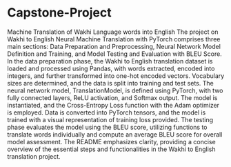 # Capstone-Project
Machine Translation of Wakhi Language words into English
The project on Wakhi to English Neural Machine Translation with PyTorch comprises three main sections: Data Preparation and Preprocessing, Neural Network Model Definition and Training, and Model Testing and Evaluation with BLEU Score. In the data preparation phase, the Wakhi to English translation dataset is loaded and processed using Pandas, with words extracted, encoded into integers, and further transformed into one-hot encoded vectors. Vocabulary sizes are determined, and the data is split into training and test sets. The neural network model, TranslationModel, is defined using PyTorch, with two fully connected layers, ReLU activation, and Softmax output. The model is instantiated, and the Cross-Entropy Loss function with the Adam optimizer is employed. Data is converted into PyTorch tensors, and the model is trained with a visual representation of training loss provided. The testing phase evaluates the model using the BLEU score, utilizing functions to translate words individually and compute an average BLEU score for overall model assessment. The README emphasizes clarity, providing a concise overview of the essential steps and functionalities in the Wakhi to English translation project.
